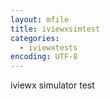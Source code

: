 ```yaml
---
layout: mfile
title: iviewxsimtest
categories:
  - iviewxtests
encoding: UTF-8
---
```


iviewx simulator test